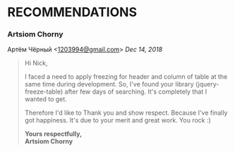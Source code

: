 RECOMMENDATIONS
===============

### Artsiom Chorny

Артём Чёрный \<1203994@gmail.com\> *Dec 14, 2018*

> Hi Nick,
>
> I faced a need to apply freezing for header and column of table at the same time during development. So, I've found your library (jquery-freeze-table) after few days of searching. It's completely that I wanted to get. 
> 
> Therefore I'd like to Thank you and show respect. Because I've finally got happiness. It's due to your merit and great work. You rock :)
>
> **Yours respectfully,**  
> **Artsiom Chorny**
